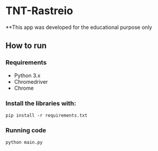 # TNT-Rastreio

**This app was developed for the educational purpose only

## How to run

### Requirements

* Python 3.x
* Chromedriver
* Chrome

### Install the libraries with:
```
pip install -r requirements.txt
```
### Running code

```
python main.py
```

